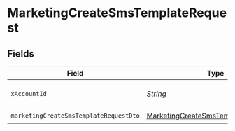 # MarketingCreateSmsTemplateRequest


## Fields

| Field                                                                                                   | Type                                                                                                    | Required                                                                                                | Description                                                                                             |
| ------------------------------------------------------------------------------------------------------- | ------------------------------------------------------------------------------------------------------- | ------------------------------------------------------------------------------------------------------- | ------------------------------------------------------------------------------------------------------- |
| `xAccountId`                                                                                            | *String*                                                                                                | :heavy_check_mark:                                                                                      | The account identifier                                                                                  |
| `marketingCreateSmsTemplateRequestDto`                                                                  | [MarketingCreateSmsTemplateRequestDto](../../models/components/MarketingCreateSmsTemplateRequestDto.md) | :heavy_check_mark:                                                                                      | N/A                                                                                                     |